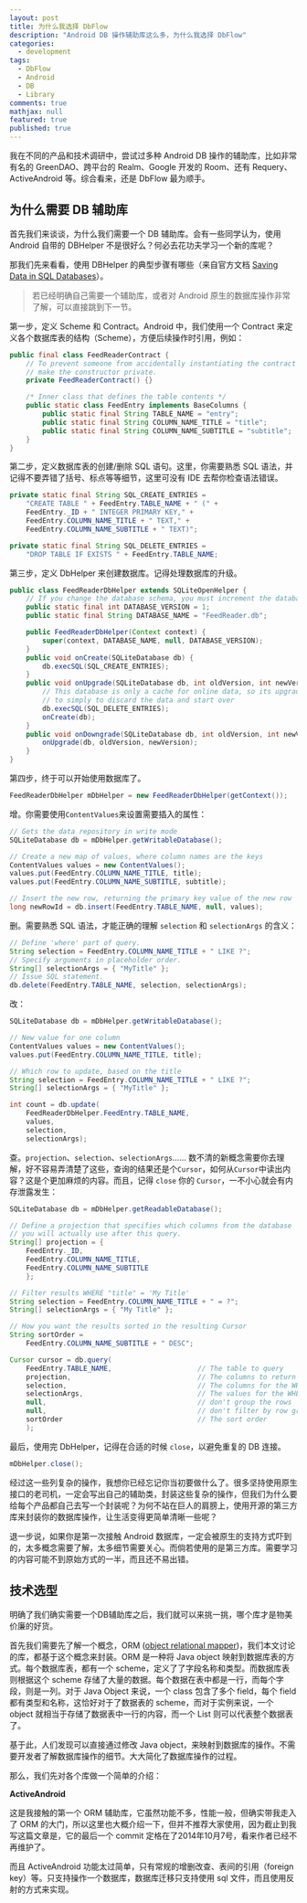 ```yaml
---
layout: post
title: 为什么我选择 DbFlow
description: "Android DB 操作辅助库这么多，为什么我选择 DbFlow"
categories:
  - development
tags:
  - DbFlow
  - Android
  - DB
  - Library
comments: true
mathjax: null
featured: true
published: true
---
```


我在不同的产品和技术调研中，尝试过多种 Android DB 操作的辅助库，比如非常有名的 GreenDAO、跨平台的 Realm、Google 开发的 Room、还有 Requery、ActiveAndroid 等。综合看来，还是 DbFlow 最为顺手。

<!-- more -->

## 为什么需要 DB 辅助库

首先我们来谈谈，为什么我们需要一个 DB 辅助库。会有一些同学认为，使用 Android 自带的 DBHelper 不是很好么？何必去花功夫学习一个新的库呢？

那我们先来看看，使用 DBHelper 的典型步骤有哪些（来自官方文档 [Saving Data in SQL Databases](https://developer.android.com/training/basics/data-storage/databases.html)）。

> 若已经明确自己需要一个辅助库，或者对 Android 原生的数据库操作非常了解，可以直接跳到下一节。

第一步，定义 Scheme 和 Contract。Android 中，我们使用一个 Contract 来定义各个数据库表的结构（Scheme），方便后续操作时引用，例如：

``` java
public final class FeedReaderContract {
    // To prevent someone from accidentally instantiating the contract class,
    // make the constructor private.
    private FeedReaderContract() {}

    /* Inner class that defines the table contents */
    public static class FeedEntry implements BaseColumns {
        public static final String TABLE_NAME = "entry";
        public static final String COLUMN_NAME_TITLE = "title";
        public static final String COLUMN_NAME_SUBTITLE = "subtitle";
    }
}
```

第二步，定义数据库表的创建/删除 SQL 语句。这里，你需要熟悉 SQL 语法，并记得不要弄错了括号、标点等等细节，这里可没有 IDE 去帮你检查语法错误。

``` java
private static final String SQL_CREATE_ENTRIES =
    "CREATE TABLE " + FeedEntry.TABLE_NAME + " (" +
    FeedEntry._ID + " INTEGER PRIMARY KEY," +
    FeedEntry.COLUMN_NAME_TITLE + " TEXT," +
    FeedEntry.COLUMN_NAME_SUBTITLE + " TEXT)";

private static final String SQL_DELETE_ENTRIES =
    "DROP TABLE IF EXISTS " + FeedEntry.TABLE_NAME;
```

第三步，定义 DbHelper 来创建数据库。记得处理数据库的升级。

``` java
public class FeedReaderDbHelper extends SQLiteOpenHelper {
    // If you change the database schema, you must increment the database version.
    public static final int DATABASE_VERSION = 1;
    public static final String DATABASE_NAME = "FeedReader.db";

    public FeedReaderDbHelper(Context context) {
        super(context, DATABASE_NAME, null, DATABASE_VERSION);
    }
    public void onCreate(SQLiteDatabase db) {
        db.execSQL(SQL_CREATE_ENTRIES);
    }
    public void onUpgrade(SQLiteDatabase db, int oldVersion, int newVersion) {
        // This database is only a cache for online data, so its upgrade policy is
        // to simply to discard the data and start over
        db.execSQL(SQL_DELETE_ENTRIES);
        onCreate(db);
    }
    public void onDowngrade(SQLiteDatabase db, int oldVersion, int newVersion) {
        onUpgrade(db, oldVersion, newVersion);
    }
}
```

第四步，终于可以开始使用数据库了。

``` java
FeedReaderDbHelper mDbHelper = new FeedReaderDbHelper(getContext());
```

增。你需要使用`ContentValues`来设置需要插入的属性：

``` java
// Gets the data repository in write mode
SQLiteDatabase db = mDbHelper.getWritableDatabase();

// Create a new map of values, where column names are the keys
ContentValues values = new ContentValues();
values.put(FeedEntry.COLUMN_NAME_TITLE, title);
values.put(FeedEntry.COLUMN_NAME_SUBTITLE, subtitle);

// Insert the new row, returning the primary key value of the new row
long newRowId = db.insert(FeedEntry.TABLE_NAME, null, values);
```

删。需要熟悉 SQL 语法，才能正确的理解 `selection` 和 `selectionArgs` 的含义：

``` java
// Define 'where' part of query.
String selection = FeedEntry.COLUMN_NAME_TITLE + " LIKE ?";
// Specify arguments in placeholder order.
String[] selectionArgs = { "MyTitle" };
// Issue SQL statement.
db.delete(FeedEntry.TABLE_NAME, selection, selectionArgs);
```

改：

``` java
SQLiteDatabase db = mDbHelper.getWritableDatabase();

// New value for one column
ContentValues values = new ContentValues();
values.put(FeedEntry.COLUMN_NAME_TITLE, title);

// Which row to update, based on the title
String selection = FeedEntry.COLUMN_NAME_TITLE + " LIKE ?";
String[] selectionArgs = { "MyTitle" };

int count = db.update(
    FeedReaderDbHelper.FeedEntry.TABLE_NAME,
    values,
    selection,
    selectionArgs);
```

查。`projection`、`selection`、`selectionArgs`…… 数不清的新概念需要你去理解，好不容易弄清楚了这些，查询的结果还是个`Cursor`，如何从`Cursor`中读出内容？这是个更加麻烦的内容。而且，记得 `close` 你的 `Cursor`，一不小心就会有内存泄露发生：

``` java
SQLiteDatabase db = mDbHelper.getReadableDatabase();

// Define a projection that specifies which columns from the database
// you will actually use after this query.
String[] projection = {
    FeedEntry._ID,
    FeedEntry.COLUMN_NAME_TITLE,
    FeedEntry.COLUMN_NAME_SUBTITLE
    };

// Filter results WHERE "title" = 'My Title'
String selection = FeedEntry.COLUMN_NAME_TITLE + " = ?";
String[] selectionArgs = { "My Title" };

// How you want the results sorted in the resulting Cursor
String sortOrder =
    FeedEntry.COLUMN_NAME_SUBTITLE + " DESC";

Cursor cursor = db.query(
    FeedEntry.TABLE_NAME,                     // The table to query
    projection,                               // The columns to return
    selection,                                // The columns for the WHERE clause
    selectionArgs,                            // The values for the WHERE clause
    null,                                     // don't group the rows
    null,                                     // don't filter by row groups
    sortOrder                                 // The sort order
    );
```

最后，使用完 DbHelper，记得在合适的时候 `close`，以避免重复的 DB 连接。

``` java
mDbHelper.close();
```

经过这一些列复杂的操作，我想你已经忘记你当初要做什么了。很多坚持使用原生接口的老司机，一定会写出自己的辅助类，封装这些复杂的操作，但我们为什么要给每个产品都自己去写一个封装呢？为何不站在巨人的肩膀上，使用开源的第三方库来封装你的数据库操作，让生活变得更简单清晰一些呢？

退一步说，如果你是第一次接触 Android 数据库，一定会被原生的支持方式吓到的，太多概念需要了解，太多细节需要关心。而倘若使用的是第三方库。需要学习的内容可能不到原始方式的一半，而且还不易出错。

## 技术选型

明确了我们确实需要一个DB辅助库之后，我们就可以来挑一挑，哪个库才是物美价廉的好货。

首先我们需要先了解一个概念，ORM ([object relational mapper](https://en.wikipedia.org/wiki/Object-relational_mapping))，我们本文讨论的库，都基于这个概念来封装。ORM 是一种将 Java object 映射到数据库表的方式。每个数据库表，都有一个 scheme，定义了了字段名称和类型。而数据库表则根据这个 scheme 存储了大量的数据。每个数据在表中都是一行，而每个字段，则是一列。对于 Java Object 来说，一个 class 包含了多个 field，每个 field 都有类型和名称，这恰好对于了数据表的 scheme，而对于实例来说，一个 object 就相当于存储了数据表中一行的内容，而一个 List<object> 则可以代表整个数据表了。

基于此，人们发现可以直接通过修改 Java object，来映射到数据库的操作。不需要开发者了解数据库操作的细节。大大简化了数据库操作的过程。

那么，我们先对各个库做一个简单的介绍：

**ActiveAndroid**

这是我接触的第一个 ORM 辅助库，它虽然功能不多，性能一般，但确实带我走入了 ORM 的大门，所以这里也大概介绍一下，但并不推荐大家使用，因为截止到我写这篇文章是，它的最后一个 commit 定格在了2014年10月7号，看来作者已经不再维护了。

而且 ActiveAndroid 功能太过简单，只有常规的增删改查、表间的引用（foreign key）等。只支持操作一个数据库，数据库迁移只支持使用 sql 文件，而且使用反射的方式来实现。


